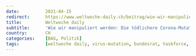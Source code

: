 ```yaml
---
date:          2021-04-15
redirect:      https://www.weltwoche-daily.ch/beitrag/wie-wir-manipuliert-werden-die-toedlichere-corona-mutation-ist-ein-schauermaerchen-die-schutzmaskenpflicht-ein-schlechter-witz/
title:         Weltwoche daily
subtitle:      'Wie wir manipuliert werden: Die tödlichere Corona-Mutation ist ein Schauermärchen, die Schutzmaskenpflicht ein schlechter Witz'
country:       CH
categories:    [BAG, Politik]
tags:          [weltwoche daily, virus-mutation, bundesrat, taskforce, maske, manipulation]
---
```

